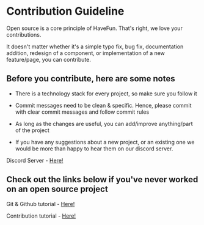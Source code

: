 # Contribution Guideline

Open source is a core principle of HaveFun. That's right, we love your contributions.

It doesn't matter whether it's a simple typo fix, bug fix, documentation addition, redesign of a component, or implementation of a new feature/page, you can contribute.

## Before you contribute, here are some notes

 - There is a technology stack for every project, so make sure you follow it
 
 - Commit messages need to be clean & specific. Hence, please commit with clear commit messages and follow commit rules
 
 - As long as the changes are useful, you can add/improve anything/part of the project
 
 - If you have any suggestions about a new project, or an existing one we would be more than happy to hear them on our discord server.
 
 Discord Server - [Here!](https://discord.gg/ACjcqkvR)
 
## Check out the links below if you've never worked on an open source project

 Git & Github tutorial - [Here!](https://www.youtube.com/watch?v=ulQA5tjJark)
 
 Contribution tutorial - [Here!](https://www.youtube.com/watch?v=8A4TsoXJOs8)

